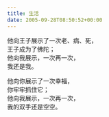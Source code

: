 ```yaml
---
title: 生活
date: 2005-09-28T08:50:52+00:00
---
```

他向王子展示了一次老、病、死，  
王子成为了佛陀；  
他向我展示，一次再一次，  
我还是我。

他向你展示了一次幸福，  
你牢牢抓住它；  
他向我展示，一次再一次，  
我的双手还是空空。
